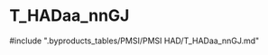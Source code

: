 # T_HADaa_nnGJ

<!-- ATTENTION : Ne pas supprimer ou modifier la ligne ci-dessous -->
#include ".byproducts_tables/PMSI/PMSI HAD/T_HADaa_nnGJ.md"
<!-- ATTENTION : Ne pas supprimer ou modifier la ligne ci-dessus -->
